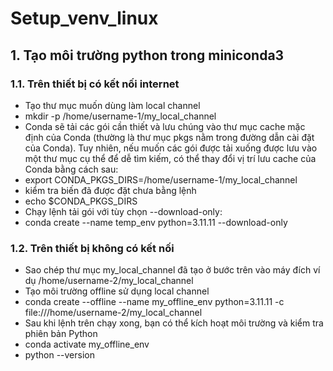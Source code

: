 # Setup_venv_linux
## 1. Tạo môi trường python trong miniconda3
### 1.1. Trên thiết bị có kết nối internet
- Tạo thư mục muốn dùng làm local channel
- mkdir -p /home/username-1/my_local_channel
- Conda sẽ tải các gói cần thiết và lưu chúng vào thư mục cache mặc định của Conda
(thường là thư mục pkgs nằm trong đường dẫn cài đặt của Conda). Tuy nhiên, nếu muốn
các gói được tải xuống được lưu vào một thư mục cụ thể để dễ tìm kiếm, có thể thay
đổi vị trí lưu cache của Conda bằng cách sau:
- export CONDA_PKGS_DIRS=/home/username-1/my_local_channel
- kiểm tra biến đã được đặt chưa bằng lệnh
- echo $CONDA_PKGS_DIRS
- Chạy lệnh tải gói với tùy chọn --download-only:
- conda create --name temp_env python=3.11.11 --download-only
### 1.2. Trên thiết bị không có kết nối 
- Sao chép thư mục my_local_channel đã tạo ở bước trên vào máy đích ví dụ /home/username-2/my_local_channel
- Tạo môi trường offline sử dụng local channel
- conda create --offline --name my_offline_env python=3.11.11 -c file:///home/username-2/my_local_channel
- Sau khi lệnh trên chạy xong, bạn có thể kích hoạt môi trường và kiểm tra phiên bản Python
- conda activate my_offline_env
- python --version


